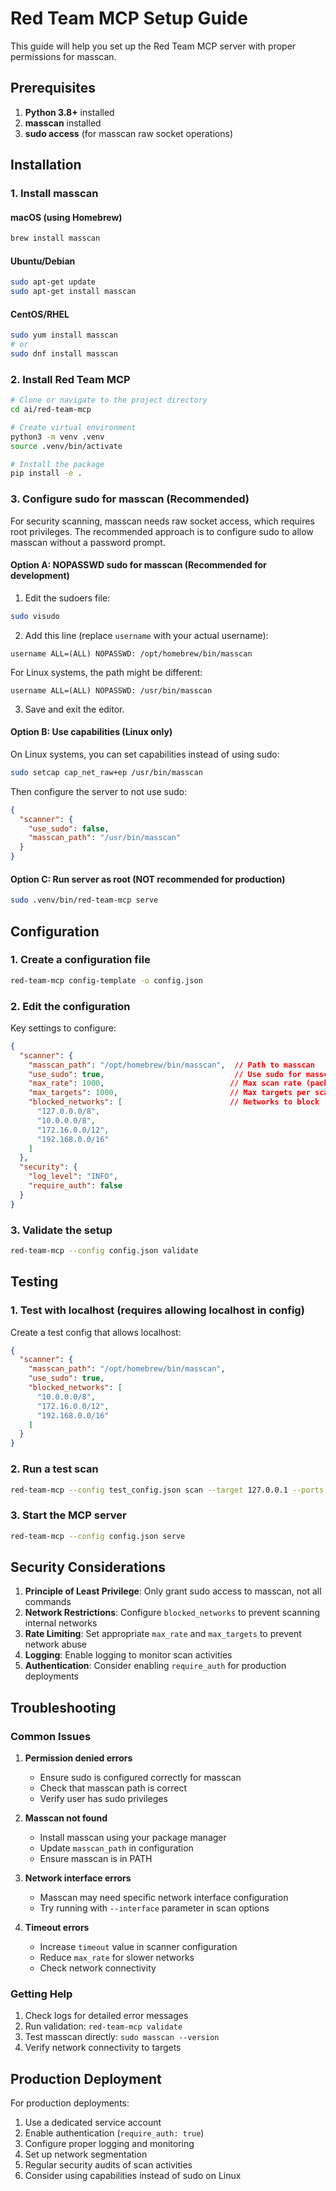 # Red Team MCP Setup Guide

This guide will help you set up the Red Team MCP server with proper permissions for masscan.

## Prerequisites

1. **Python 3.8+** installed
2. **masscan** installed
3. **sudo access** (for masscan raw socket operations)

## Installation

### 1. Install masscan

#### macOS (using Homebrew)
```bash
brew install masscan
```

#### Ubuntu/Debian
```bash
sudo apt-get update
sudo apt-get install masscan
```

#### CentOS/RHEL
```bash
sudo yum install masscan
# or
sudo dnf install masscan
```

### 2. Install Red Team MCP

```bash
# Clone or navigate to the project directory
cd ai/red-team-mcp

# Create virtual environment
python3 -m venv .venv
source .venv/bin/activate

# Install the package
pip install -e .
```

### 3. Configure sudo for masscan (Recommended)

For security scanning, masscan needs raw socket access, which requires root privileges. The recommended approach is to configure sudo to allow masscan without a password prompt.

#### Option A: NOPASSWD sudo for masscan (Recommended for development)

1. Edit the sudoers file:
```bash
sudo visudo
```

2. Add this line (replace `username` with your actual username):
```
username ALL=(ALL) NOPASSWD: /opt/homebrew/bin/masscan
```

For Linux systems, the path might be different:
```
username ALL=(ALL) NOPASSWD: /usr/bin/masscan
```

3. Save and exit the editor.

#### Option B: Use capabilities (Linux only)

On Linux systems, you can set capabilities instead of using sudo:

```bash
sudo setcap cap_net_raw+ep /usr/bin/masscan
```

Then configure the server to not use sudo:
```json
{
  "scanner": {
    "use_sudo": false,
    "masscan_path": "/usr/bin/masscan"
  }
}
```

#### Option C: Run server as root (NOT recommended for production)

```bash
sudo .venv/bin/red-team-mcp serve
```

## Configuration

### 1. Create a configuration file

```bash
red-team-mcp config-template -o config.json
```

### 2. Edit the configuration

Key settings to configure:

```json
{
  "scanner": {
    "masscan_path": "/opt/homebrew/bin/masscan",  // Path to masscan
    "use_sudo": true,                             // Use sudo for masscan
    "max_rate": 1000,                            // Max scan rate (packets/sec)
    "max_targets": 1000,                         // Max targets per scan
    "blocked_networks": [                        // Networks to block
      "127.0.0.0/8",
      "10.0.0.0/8",
      "172.16.0.0/12",
      "192.168.0.0/16"
    ]
  },
  "security": {
    "log_level": "INFO",
    "require_auth": false
  }
}
```

### 3. Validate the setup

```bash
red-team-mcp --config config.json validate
```

## Testing

### 1. Test with localhost (requires allowing localhost in config)

Create a test config that allows localhost:

```json
{
  "scanner": {
    "masscan_path": "/opt/homebrew/bin/masscan",
    "use_sudo": true,
    "blocked_networks": [
      "10.0.0.0/8",
      "172.16.0.0/12",
      "192.168.0.0/16"
    ]
  }
}
```

### 2. Run a test scan

```bash
red-team-mcp --config test_config.json scan --target 127.0.0.1 --ports 22,80,443 --wait
```

### 3. Start the MCP server

```bash
red-team-mcp --config config.json serve
```

## Security Considerations

1. **Principle of Least Privilege**: Only grant sudo access to masscan, not all commands
2. **Network Restrictions**: Configure `blocked_networks` to prevent scanning internal networks
3. **Rate Limiting**: Set appropriate `max_rate` and `max_targets` to prevent network abuse
4. **Logging**: Enable logging to monitor scan activities
5. **Authentication**: Consider enabling `require_auth` for production deployments

## Troubleshooting

### Common Issues

1. **Permission denied errors**
   - Ensure sudo is configured correctly for masscan
   - Check that masscan path is correct
   - Verify user has sudo privileges

2. **Masscan not found**
   - Install masscan using your package manager
   - Update `masscan_path` in configuration
   - Ensure masscan is in PATH

3. **Network interface errors**
   - Masscan may need specific network interface configuration
   - Try running with `--interface` parameter in scan options

4. **Timeout errors**
   - Increase `timeout` value in scanner configuration
   - Reduce `max_rate` for slower networks
   - Check network connectivity

### Getting Help

1. Check logs for detailed error messages
2. Run validation: `red-team-mcp validate`
3. Test masscan directly: `sudo masscan --version`
4. Verify network connectivity to targets

## Production Deployment

For production deployments:

1. Use a dedicated service account
2. Enable authentication (`require_auth: true`)
3. Configure proper logging and monitoring
4. Set up network segmentation
5. Regular security audits of scan activities
6. Consider using capabilities instead of sudo on Linux
